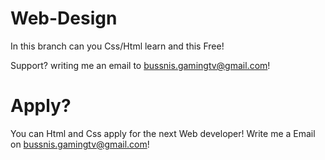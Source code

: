 # Web-Design

In this branch can you Css/Html learn and this Free!

Support?
writing me an email to bussnis.gamingtv@gmail.com!

# Apply?

You can Html and Css apply for the next Web developer! Write me a Email on bussnis.gamingtv@gmail.com!
